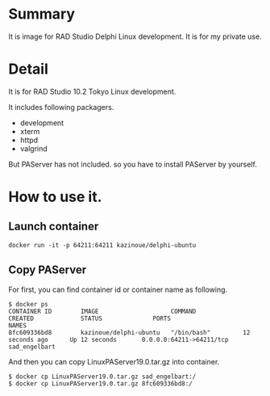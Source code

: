 # Summary

It is image for RAD Studio Delphi Linux development.
It is for my private use.

# Detail

It is for RAD Studio 10.2 Tokyo Linux development.

It includes following packagers.

- development
- xterm
- httpd
- valgrind

But PAServer has not included. so you have to install PAServer by yourself.

# How to use it.

## Launch container

```
docker run -it -p 64211:64211 kazinoue/delphi-ubuntu
```

## Copy PAServer

For first, you can find container id or container name as following.

```
$ docker ps
CONTAINER ID        IMAGE                    COMMAND             CREATED             STATUS              PORTS                      NAMES
8fc609336bd8        kazinoue/delphi-ubuntu   "/bin/bash"         12 seconds ago      Up 12 seconds       0.0.0.0:64211->64211/tcp   sad_engelbart
```

And then you can copy LinuxPAServer19.0.tar.gz into container.

```
$ docker cp LinuxPAServer19.0.tar.gz sad_engelbart:/
$ docker cp LinuxPAServer19.0.tar.gz 8fc609336bd8:/
```
